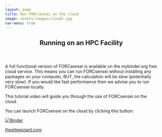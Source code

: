 ```yaml
---
layout: page
title: Run FORCsensei on the cloud
image: assets/images/clouds.jpg
nav-menu: true
---
```


<!-- Main -->
<div id="main" class="alt">

<!-- One -->
<section id="one">
	<div class="inner">
		<header class="major">
			<h1>Running on an HPC Facility</h1>
		</header>

<!-- Content -->
<p>A full functional version of FORCsensei is available on the mybinder.org free cloud service. This means you can run FORCsensei without installing any packages on your computer, BUT, the calculation will be slow (potentially very slow). If you would like fast performance then we advise you to run FORCsensei locally.

This tutorial video will guide you through the use of FORCsensei on the cloud.

You can launch FORCsensei on the cloud by clicking this button:</p>  [![Binder](https://mybinder.org/badge_logo.svg)](https://mybinder.org/v2/gh/FORCaist/cloudsensei/master)

<a href="https://www.thesitewizard.com/" target="_blank">thesitewizard.com</a>
